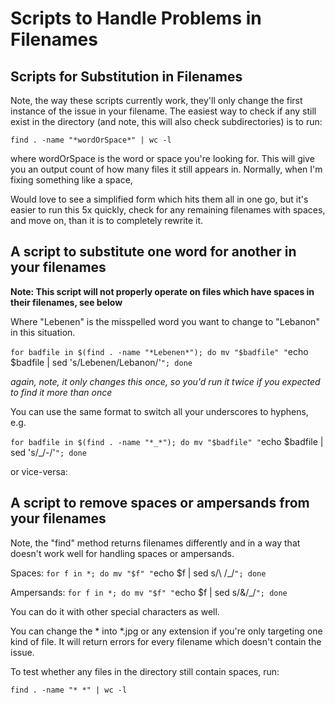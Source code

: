# Scripts to Handle Problems in Filenames

## Scripts for Substitution in Filenames

Note, the way these scripts currently work, they'll only change the first instance of the issue in your filename. The easiest way to check if any still exist in the directory (and note, this will also check subdirectories) is to run:

`find . -name "*wordOrSpace*" | wc -l`

where wordOrSpace is the word or space you're looking for. This will give you an output count of how many files it still appears in. Normally, when I'm fixing something like a space, 

Would love to see a simplified form which hits them all in one go, but it's easier to run this 5x quickly, check for any remaining filenames with spaces, and move on, than it is to completely rewrite it.

## A script to substitute one word for another in your filenames

**Note: This script will not properly operate on files which have spaces in their filenames, see below**

Where "Lebenen" is the misspelled word you want to change to "Lebanon" in this situation.

`for badfile in $(find . -name "*Lebenen*"); do mv "$badfile" "`echo $badfile | sed 's/Lebenen/Lebanon/'`"; done`

_again, note, it only changes this once, so you'd run it twice if you expected to find it more than once_

You can use the same format to switch all your underscores to hyphens, e.g.

`for badfile in $(find . -name "*_*"); do mv "$badfile" "`echo $badfile | sed 's/_/-/'`"; done`

or vice-versa:

## A script to remove spaces or ampersands from your filenames

Note, the "find" method returns filenames differently and in a way that doesn't work well for handling spaces or ampersands.

Spaces: `for f in *; do mv "$f" "`echo $f | sed s/\ /_/`"; done`

Ampersands: `for f in *; do mv "$f" "`echo $f | sed s/\&/_/`"; done`

You can do it with other special characters as well.

You can change the * into *.jpg or any extension if you're only targeting one kind of file. It will return errors for every filename which doesn't contain the issue.

To test whether any files in the directory still contain spaces, run:

`find . -name "* *" | wc -l`